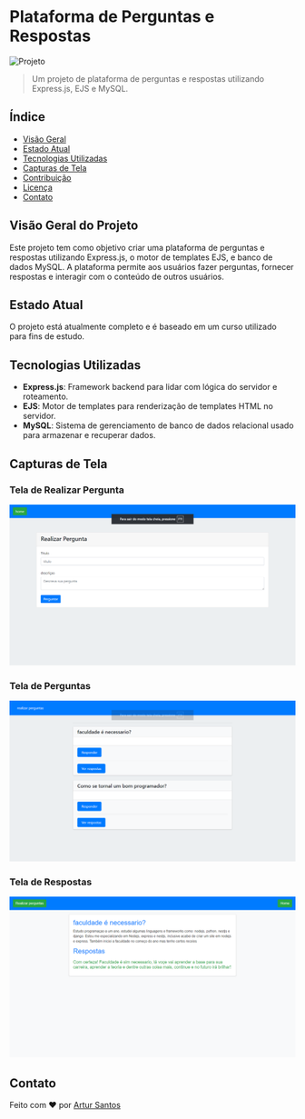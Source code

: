 # Plataforma de Perguntas e Respostas

![Projeto](images/screenshot.png)

> Um projeto de plataforma de perguntas e respostas utilizando Express.js, EJS e MySQL.

## Índice

- [Visão Geral](#visão-geral-do-projeto)
- [Estado Atual](#estado-atual)
- [Tecnologias Utilizadas](#tecnologias-utilizadas)
- [Capturas de Tela](#capturas-de-tela)
- [Contribuição](#contribuição)
- [Licença](#licença)
- [Contato](#contato)

## Visão Geral do Projeto

Este projeto tem como objetivo criar uma plataforma de perguntas e respostas utilizando Express.js, o motor de templates EJS, e banco de dados MySQL. A plataforma permite aos usuários fazer perguntas, fornecer respostas e interagir com o conteúdo de outros usuários.

## Estado Atual

O projeto está atualmente completo e é baseado em um curso utilizado para fins de estudo.

## Tecnologias Utilizadas

- **Express.js**: Framework backend para lidar com lógica do servidor e roteamento.
- **EJS**: Motor de templates para renderização de templates HTML no servidor.
- **MySQL**: Sistema de gerenciamento de banco de dados relacional usado para armazenar e recuperar dados.

## Capturas de Tela

### Tela de Realizar Pergunta
![Tela de Realizar Pergunta](images/realizarpergunta.png)

### Tela de Perguntas
![Tela de Perguntas](images/perguntas.png)

### Tela de Respostas
![Tela de Respostas](images/respostas.png)



## Contato

Feito com ❤️ por [Artur Santos](https://www.linkedin.com/in/artur-santos-6035862a0)
